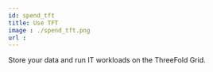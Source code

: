 ```yaml
---
id: spend_tft
title: Use TFT
image : ./spend_tft.png
url :
---
```

Store your data and run IT workloads on the ThreeFold Grid.

